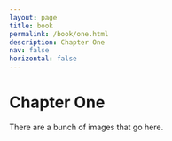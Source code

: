 ```yaml
---
layout: page
title: book
permalink: /book/one.html
description: Chapter One
nav: false
horizontal: false
---
```


# Chapter One

There are a bunch of images that go here.

